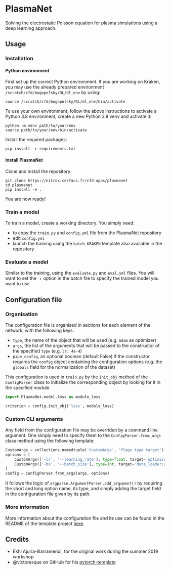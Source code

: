 # PlasmaNet

Solving the electrostatic Poisson equation for plasma simulations using a deep learning approach.

## Usage

### Installation

#### Python environment

First set up the correct Python environment. If you are working on Kraken, you may use the already prepared
environment `/scratch/cfd/bogopolsky/DL/dl_env` by using:

```
source /scratch/cfd/bogopolsky/DL/dl_env/bin/activate
```

To use your own environment, follow the above instructions to activate a Python 3.8 environment, create a new 
Python 3.8 venv and activate it:

```
python -m venv path/to/your/env  
source path/to/your/env/bin/activate
```

Install the required packages:

```
pip install -r requirements.txt
```

#### Install PlasmaNet

Clone and install the repository:

```
git clone https://nitrox.cerfacs.fr/cfd-apps/plasmanet
cd plasmanet  
pip install -e .
```

You are now ready!

### Train a model

To train a model, create a working directory. You simply need:
- to copy the `train.py` and `config.yml` file from the PlasmaNet repository
- edit `config.yml` 
- launch the training using the `batch_KRAKEN` template also available in the repository

### Evaluate a model

Similar to the training, using the `evaluate.py` and `eval.yml` files.
You will want to set the `-r` option in the batch file to specify the trained model you want to use.

## Configuration file

### Organisation

The configuration file is organised in sections for each element of the network, with the following keys:
- `type`, the name of the object that will be used (e.g. `Adam` as optimizer)
- `args`, the list of the arguments that will be passed to the constructor of the specified `type` (e.g. `lr: 4e-4`)
- `pipe_config`, an optional boolean (default False) if the constructor requires the `config` object containing the 
configuration options (e.g. the `globals` field for the normalization of the dataset)

This configuration is used in `train.py` by the `init_obj` method of the `ConfigParser` class to initialize 
the corresponding object by looking for it in the specified module.

```python
import PlasmaNet.model.loss as module_loss

criterion = config.init_obj('loss', module_loss)
```

### Custom CLI arguments

Any field from the configuration file may be overriden by a command line argument. 
One simply need to specify them to the `ConfigParser.from_args` class method using the following template:

```python
CustomArgs = collections.namedtuple('CustomArgs', 'flags type target')
options = [
    CustomArgs(['-lr', '--learning_rate'], type=float, target='optimizer;args;lr'),
    CustomArgs(['-bs', '--batch_size'], type=int, target='data_loader;args;batch_size')
]
config = ConfigParser.from_args(args, options)
```

It follows the logic of `argparse.ArgumentParser.add_argument()` by requiring the short and long option name, its type, 
and simply adding the target field in the configuration file given by its path.

### More information

More information about the configuration file and its use can be found in the README of the template project
[here](https://github.com/victoresque/pytorch-template).

## Credits

- Ekhi Ajuria-Illarramendi, for the original work during the summer 2019 workshop
- @victoresque on GitHub for his [pytorch-template](https://github.com/victoresque/pytorch-template)
